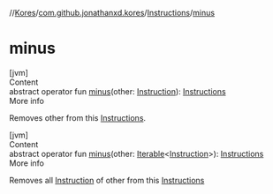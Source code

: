 //[Kores](../../index.md)/[com.github.jonathanxd.kores](../index.md)/[Instructions](index.md)/[minus](minus.md)



# minus  
[jvm]  
Content  
abstract operator fun [minus](minus.md)(other: [Instruction](../-instruction/index.md)): [Instructions](index.md)  
More info  


Removes other from this [Instructions](index.md).

  


[jvm]  
Content  
abstract operator fun [minus](minus.md)(other: [Iterable](https://kotlinlang.org/api/latest/jvm/stdlib/kotlin.collections/-iterable/index.html)<[Instruction](../-instruction/index.md)>): [Instructions](index.md)  
More info  


Removes all [Instruction](../-instruction/index.md) of other from this [Instructions](index.md)

  



